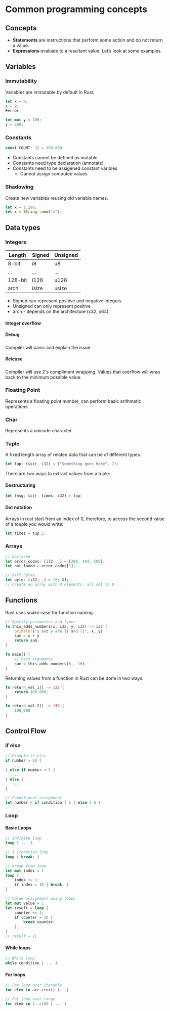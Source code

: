 # Common programming concepts
## Concepts
-   **Statements** are instructions that perform some action and do not return a value.
-   **Expressions** evaluate to a resultant value. Let’s look at some examples.
## Variables
### Immutability 
Variables are immutable by default in Rust.
```rust 
let x = 6;
x = 9; 
#error

let mut y = 100;
y = 200;

```

### Constants 
```rust
const COUNT: 32 = 100_000;
```
- Constants cannot be defined as mutable
- Constants need type declaration (annotate)
- Constants need to be assigened constant varibles 
	- Cannot assign computed values 

### Shadowing 
Create new variables reusing old variable names.
```rust 
let x = 1_290;
let x = String::new("x");
```

## Data types 
### Integers 
|Length| Signed | Unsigned |
|---|---|---|
|8-bit| i8 | u8 |
|...|...|...|
|128-bit| i128| u128 |
|arch|isize|usize|
- Signed can represent positive and negative integers
- Unsigned can only represent positive 
- arch - depends on the architecture (x32, x64)

#### Integer overflow 
##### Debug 
Compiler will panic and explain the issue.
##### Release
Compiler will use 2's compliment wrapping. Values that overflow will wrap back to the minimum possible value.

### Floating Point
Represents a floating point number, can perform basic arithmetic operations. 

### Char 
Represents a unicode character. 

### Tuple 
A fixed length array of related data that can be of different types.
```rust 
let tup: (&str, i32) = ("Something goes here", 7);
```
There are two ways to extract values from a tuple: 
#### Destructuring 
```rust
let (msg: &str, times: i32) = tup;
```
#### Dot notation 
Arrays in rust start from an index of 0, therefore, to access the second value of a touple you would write:
```rust
let times = tup.1;
```

### Arrays 
```rust 
// Declared
let error_codes: [i32; _] = [200, 404, 500];
let not_found = error_codes[1];

// Diff Sytax 
let byte: [i32; _] = [0; 8]; 
// Create an array with 8 elements, all set to 0. 
```

## Functions
Rust uses snake case for function naming. 
```rust 
// Specify parameters and types 
fn this_adds_numbers(x: i32, y: i32) -> i32 {
	println!("x and y are {} and {}", x, y)
	sum = x + y
	return sum;
}

fn main() {
	// Pass arguments 
	sum = this_adds_numbers(8,, 16) 
}
```

Returning values from a function in Rust can be done in two ways:
```rust 
fn return_val_1() -> i32 {
	return 100_000;
}

fn return_val_2() -> i32 {
	100_000
}
```

## Control Flow 
### if else 
```rust 
// Example if else
if number > 10 {
	...
} else if number < 5 {
	...
} else {
	...
}

// Conditional assignment 
let number = if condition { 5 } else { 6 }
```

### Loop 
#### Basic Loops
```rust
// Infinite loop 
loop { ... }

// 1 iteration loop 
loop { break; }

// break from loop
let mut index = 1 
loop {
	index += 1;
	if index > 10 { break; } 
}

// Value assignment using loops 
let mut value = 1 
let result = loop {
	counter += 1;
	if counter > 10 {
		break counter;
	}
}
// result = 11
```

#### While loops
```rust
// While loop 
while condition { ... }
```

#### For loops
```rust
// For loop over iterable
for elem in arr.iter() {...} 

// For loop over range 
for elem in 1..=100 { ... }
```

